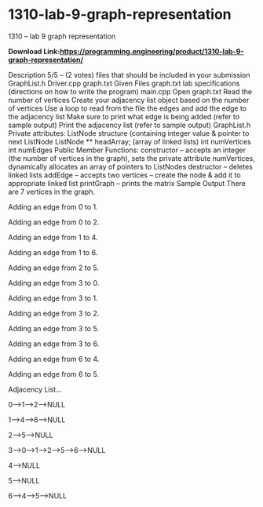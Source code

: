 # 1310-lab-9-graph-representation
1310 – lab 9 graph representation

**Download Link:https://programming.engineering/product/1310-lab-9-graph-representation/**

Description
5/5 – (2 votes)
files that should be included in your submission
GraphList.h
Driver.cpp
graph.txt
Given Files
graph.txt
lab specifications (directions on how to write the program)
main.cpp
Open graph.txt
Read the number of vertices
Create your adjacency list object based on the number of vertices
Use a loop to read from the file the edges and add the edge to the adjacency list
Make sure to print what edge is being added (refer to sample output)
Print the adjacency list (refer to sample output)
GraphList.h
Private attributes:
ListNode structure (containing integer value & pointer to next ListNode
ListNode ** headArray; (array of linked lists)
int numVertices
int numEdges
Public Member Functions:
constructor – accepts an integer (the number of vertices in the graph), sets the private attribute numVertices, dynamically allocates an array of pointers to ListNodes
destructor – deletes linked lists
addEdge – accepts two vertices – create the node & add it to appropriate linked list
printGraph – prints the matrix
Sample Output
There are 7 vertices in the graph.

Adding an edge from 0 to 1.

Adding an edge from 0 to 2.

Adding an edge from 1 to 4.

Adding an edge from 1 to 6.

Adding an edge from 2 to 5.

Adding an edge from 3 to 0.

Adding an edge from 3 to 1.

Adding an edge from 3 to 2.

Adding an edge from 3 to 5.

Adding an edge from 3 to 6.

Adding an edge from 6 to 4.

Adding an edge from 6 to 5.

Adjacency List…

0—>1—>2—>NULL

1—>4—>6—>NULL

2—>5—>NULL

3—>0—>1—>2—>5—>6—>NULL

4—>NULL

5—>NULL

6—>4—>5—>NULL
